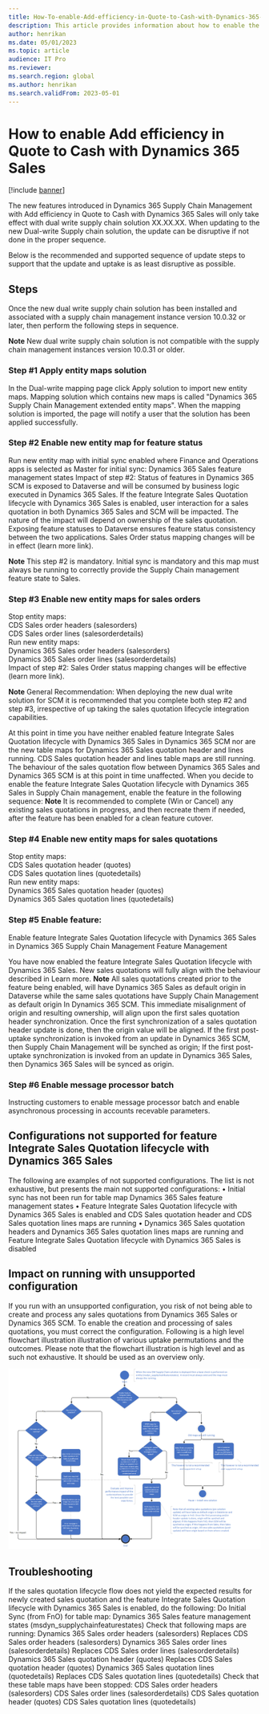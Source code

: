 ```yaml
---
title: How-To-enable-Add-efficiency-in-Quote-to-Cash-with-Dynamics-365-Sales
description: This article provides information about how to enable the new dual-write supply chain solution for 10.0.34
author: henrikan
ms.date: 05/01/2023
ms.topic: article
audience: IT Pro
ms.reviewer: 
ms.search.region: global
ms.author: henrikan
ms.search.validFrom: 2023-05-01
---
```


# How to enable Add efficiency in Quote to Cash with Dynamics 365 Sales 
[!include [banner](../../includes/banner.md)]

The new features introduced in Dynamics 365 Supply Chain Management with Add efficiency in Quote to Cash with Dynamics 365 Sales will only take effect with dual write supply chain  solution  XX.XX.XX. When updating to the new Dual-write Supply chain solution, the update can be disruptive if not done in the proper sequence.  

Below is the recommended and supported sequence of update steps to support that the update and uptake is as least disruptive as possible. 
## Steps
Once the new dual write supply chain solution has been installed and associated with a supply chain management instance version 10.0.32 or later, then perform the following steps in sequence. 

**Note**
New dual write supply chain solution is not compatible with the supply chain management instances version 10.0.31 or older.

### Step #1 Apply entity maps solution
In the Dual-write mapping page click Apply solution to import new entity maps. Mapping solution which contains new maps is called "Dynamics 365 Supply Chain Management extended entity maps". When the mapping solution is imported, the page will notify a user that the solution has been applied successfully.

### Step #2 Enable new entity map for feature status 
Run new entity map with initial sync enabled where Finance and Operations apps is selected as Master for initial sync:
Dynamics 365 Sales feature management states
Impact of step #2: 
Status of features in Dynamics 365 SCM is exposed to Dataverse and will be consumed by business logic executed in Dynamics 365 Sales. If the feature Integrate Sales Quotation lifecycle with Dynamics 365 Sales is enabled, user interaction for a sales quotation in both Dynamics 365 Sales and SCM will be impacted. The nature of the impact  will depend on ownership of the sales quotation. Exposing feature statuses to Dataverse ensures feature status consistency between the two applications. 
Sales Order status mapping changes will be in effect (learn more link).

**Note** This step #2 is mandatory. Initial sync is mandatory and this map must always be running to correctly provide the Supply Chain management feature state to Sales. 

### Step #3 Enable new entity maps for sales orders 
Stop entity maps:<br/>
CDS Sales order headers (salesorders)<br/>
CDS Sales order lines (salesorderdetails)<br/>
Run new entity maps:<br/>
Dynamics 365 Sales order headers (salesorders)<br/>
Dynamics 365 Sales order lines (salesorderdetails)<br/>
Impact of step #2: Sales Order status mapping changes will be effective (learn more link). 

**Note** General Recommendation: When deploying the new dual write solution for SCM it is recommended that you complete both step #2 and step #3, irrespective of up taking the sales quotation lifecycle integration capabilities. 

At this point in time you have neither enabled feature Integrate Sales Quotation lifecycle with Dynamics 365 Sales in Dynamics 365 SCM nor are the new table maps for Dynamics 365 Sales quotation header and lines running. CDS Sales quotation header and lines table maps are still running. The behaviour of the sales quotation flow between Dynamics 365 Sales and Dynamics 365 SCM is at this point in time unaffected. 
When you decide to enable the feature Integrate Sales Quotation lifecycle with Dynamics 365 Sales in Supply Chain management, enable the feature in the following sequence: 
**Note** It is recommended to complete (Win or Cancel) any existing sales quotations in progress, and then recreate them if needed, after the feature has been enabled for a clean feature cutover. 

### Step #4 Enable new entity maps for sales quotations
Stop entity maps:<br/>
CDS Sales quotation header (quotes)<br/>
CDS Sales quotation lines (quotedetails)<br/>
Run new entity maps:<br/>
Dynamics 365 Sales quotation header (quotes)<br/>
Dynamics 365 Sales quotation lines (quotedetails)<br/>

### Step #5 Enable feature:
Enable feature Integrate Sales Quotation lifecycle with Dynamics 365 Sales in Dynamics 365 Supply Chain Management Feature Management

You have now enabled the feature Integrate Sales Quotation lifecycle with Dynamics 365 Sales. New sales quotations will fully align with the behaviour described in Learn more. 
**Note** All sales quotations created prior to the feature being enabled, will have Dynamics 365 Sales as default origin in Dataverse while the same sales quotations have Supply Chain Management as default origin In Dynamics 365 SCM. This immediate misalignment of origin and resulting ownership, will align upon the first sales quotation header synchronization. Once the first synchronization of a sales quotation header update is done, then the origin value will be aligned. If the first post-uptake synchronization is invoked from an update in Dynamics 365 SCM, then Supply Chain Management will be synched as origin; If the first post-uptake synchronization is invoked from an update in Dynamics 365 Sales, then Dynamics 365 Sales will be synced as origin. 

### Step #6 Enable message processor batch

Instructing customers to enable message processor batch and enable asynchronous processing in accounts recevable parameters.

## Configurations not supported for feature Integrate Sales Quotation lifecycle with Dynamics 365 Sales

The following are examples of not supported configurations. The list is not exhaustive, but presents the main not supported configurations: 
•	Initial sync has not been run for table map Dynamics 365 Sales feature management states
•	Feature Integrate Sales Quotation lifecycle with Dynamics 365 Sales is enabled and CDS Sales quotation header and CDS Sales quotation lines maps are running
•	Dynamics 365 Sales quotation headers and Dynamics 365 Sales quotation lines maps are running and Feature Integrate Sales Quotation lifecycle with Dynamics 365 Sales is disabled

## Impact on running with unsupported configuration

If you run with an unsupported configuration, you risk of not being able to create and process any sales quotations from Dynamics 365 Sales or Dynamics 365 SCM. To enable the creation and processing of sales quotations, you must correct the configuration. 
Following is a high level flowchart illustration illustration of various uptake permutations and the outcomes. Please note that the flowchart illustration is high level  and as such not exhaustive. It should be used as an overview only.  

![How-to-visio-flow](../dual-write/media/add_effciency_18.png)

## Troubleshooting
If the sales quotation lifecycle flow does not yield the expected results for newly created sales quotation and the feature Integrate Sales Quotation lifecycle with Dynamics 365 Sales is enabled, do the following: 
Do Initial Sync (from FnO) for table map:
Dynamics 365 Sales feature management states (msdyn_supplychainfeaturestates)
Check that following maps are running:
Dynamics 365 Sales order headers (salesorders) Replaces CDS Sales order headers (salesorders)
Dynamics 365 Sales order lines (salesorderdetails) Replaces CDS Sales order lines (salesorderdetails)
Dynamics 365 Sales quotation header (quotes) Replaces CDS Sales quotation header (quotes)
Dynamics 365 Sales quotation lines (quotedetails) Replaces CDS Sales quotation lines (quotedetails)
Check that these table maps have been stopped: 
CDS Sales order headers (salesorders)
CDS Sales order lines (salesorderdetails)
CDS Sales quotation header (quotes)
CDS Sales quotation lines (quotedetails)

